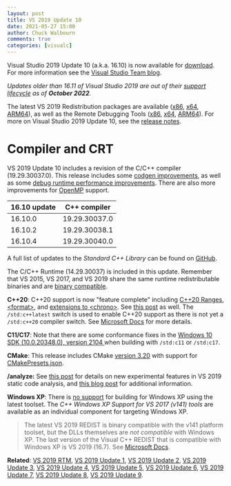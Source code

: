 ```yaml
---
layout: post
title: VS 2019 Update 10
date: 2021-05-27 15:00
author: Chuck Walbourn
comments: true
categories: [visualc]
---
```


Visual Studio 2019 Update 10 (a.k.a. 16.10) is now available for [download](https://visualstudio.microsoft.com/downloads/). For more information see the [Visual Studio Team blog](https://devblogs.microsoft.com/visualstudio/visual-studio-2019-v16-10-and-v16-11-preview-1-are-available-today/).
<!--more-->

<em>Updates older than 16.11 of Visual Studio 2019 are out of their [support lifecycle](https://docs.microsoft.com/lifecycle/products/visual-studio-2019) as of <b>October 2022</b>.</em>

The latest VS 2019 Redistribution packages are available ([x86](https://aka.ms/vs/16/release/VC_redist.x86.exe), [x64](https://aka.ms/vs/16/release/VC_redist.x64.exe), [ARM64](https://aka.ms/vs/16/release/VC_redist.arm64.exe)), as well as the Remote Debugging Tools ([x86](https://aka.ms/vs/16/release/RemoteTools.x86ret.enu.exe), [x64](https://aka.ms/vs/16/release/RemoteTools.amd64ret.enu.exe), [ARM64](https://aka.ms/vs/16/release/RemoteTools.arm64ret.enu.exe)). For more on Visual Studio 2019 Update 10, see the [release notes](https://docs.microsoft.com/en-us/visualstudio/releases/2019/release-notes).

<h1>Compiler and CRT</h1>

VS 2019 Update 10 includes a revision of the C/C++ compiler (19.29.30037.0). This release includes some [codgen improvements](https://devblogs.microsoft.com/cppblog/msvc-backend-updates-in-visual-studio-2019-version-16-10-preview-2/), as well as some [debug runtime performance improvements](https://devblogs.microsoft.com/cppblog/2x-3x-performance-improvements-for-debug-builds/). There are also more improvements for [OpenMP](https://devblogs.microsoft.com/cppblog/openmp-updates-and-fixes-for-cpp-in-visual-studio-2019-16-10/) support.

16.10 update | C++ compiler
--|--
16.10.0 | 19.29.30037.0
16.10.2 | 19.29.30038.1
16.10.4 | 19.29.30040.0

A full list of updates to the *Standard C++ Library* can be found on [GitHub](https://github.com/microsoft/STL/wiki/VS-2019-Changelog#vs-2019-1610).

The C/C++ Runtime (14.29.30037) is included in this update. Remember that VS 2015, VS 2017, and VS 2019 share the same runtime redistributable binaries and are [binary compatible](https://docs.microsoft.com/en-us/cpp/porting/binary-compat-2015-2017).

<strong>C++20</strong>: C++20 support is now "feature complete" including [C++20 Ranges](https://devblogs.microsoft.com/cppblog/c20-ranges-are-complete-in-visual-studio-2019-version-16-10/),  [\<format\>](https://devblogs.microsoft.com/cppblog/format-in-visual-studio-2019-version-16-10/), and [extensions to \<chrono\>](https://devblogs.microsoft.com/cppblog/cpp20s-extensions-to-chrono-available-in-visual-studio-2019-version-16-10/). See [this post](https://devblogs.microsoft.com/visualstudio/visual-studio-2019-v16-10-preview-2/) as well. The ``/std:c++latest`` switch is used to enable C++20 support as there is not yet a ``/std:c++20`` compiler switch. See [Microsoft Docs](https://docs.microsoft.com/en-us/cpp/overview/cpp-conformance-improvements?view=msvc-160) for more details.

<strong>C11/C17</strong>: Note that there are some conformance fixes in the [Windows 10 SDK (10.0.20348.0), version 2104 ](https://aka.ms/windowssdk) when building with ``/std:c11`` or ``/std:c17``.

<strong>CMake</strong>: This release includes CMake [version 3.20](https://cmake.org/cmake/help/latest/release/3.20.html) with support for [CMakePresets.json](https://devblogs.microsoft.com/cppblog/cmake-presets-integration-in-visual-studio-and-visual-studio-code/).

<strong>/analyze:</strong> See [this post](https://devblogs.microsoft.com/cppblog/new-static-analysis-rule-for-bounds-checking/) for details on new experimental features in VS 2019 static code analysis, and [this blog post](https://devblogs.microsoft.com/cppblog/static-analysis-fixes-improvements-and-updates-in-visual-studio-2019-version-16-10/) for additional information.

<strong>Windows XP</strong>: There is [no support](https://docs.microsoft.com/en-us/cpp/porting/features-deprecated-in-visual-studio?view=vs-2019) for building for Windows XP using the latest toolset. The *C++ Windows XP Support for VS 2017 (v141) tools* are available as an individual component for targeting Windows XP.

> The latest VS 2019 REDIST is binary compatible with the v141 platform toolset, but the DLLs themselves are *not compatible* with Windows XP. The last version of the Visual C++ REDIST that is compatible with Windows XP is VS 2019 (16.7). See [Microsoft Docs](https://docs.microsoft.com/en-us/cpp/build/configuring-programs-for-windows-xp).

<strong>Related</strong>: <a href="https://walbourn.github.io/visual-studio-2019/">VS 2019 RTM</a>, <a href="https://walbourn.github.io/vs-2019-update-1/">VS 2019 Update 1</a>, <a href="https://walbourn.github.io/vs-2019-update-2/">VS 2019 Update 2</a>, <a href="https://walbourn.github.io/vs-2019-update-3/">VS 2019 Update 3</a>, <a href="https://walbourn.github.io/vs-2019-update-4/">VS 2019 Update 4</a>, <a href="https://walbourn.github.io/vs-2019-update-5/">VS 2019 Update 5</a>, <a href="https://walbourn.github.io/vs-2019-update-6/">VS 2019 Update 6</a>, <a href="https://walbourn.github.io/vs-2019-update-7/">VS 2019 Update 7</a>, <a href="https://walbourn.github.io/vs-2019-update-8/">VS 2019 Update 8</a>, <a href="https://walbourn.github.io/vs-2019-update-9/">VS 2019 Update 9</a>.
